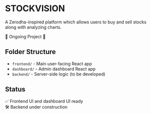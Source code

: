 # STOCKVISION
A Zerodha-inspired platform which allows users to buy and sell stocks along with analyzing charts.

🚧 Ongoing Project 🚧

## Folder Structure

- `frontend/` - Main user-facing React app
- `dashboard/` - Admin dashboard React app
- `backend/` - Server-side logic (to be developed)

## Status

✅ Frontend UI and dashboard UI ready  
🛠 Backend under construction